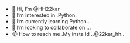 - 👋 Hi, I’m @HH22kar
- 👀 I’m interested in .Python.
- 🌱 I’m currently learning Python..
- 💞️ I’m looking to collaborate on ...
- 📫 How to reach me .My insta Id ..@22kar_hh..

<!---
HH22kar/His a  special ✨ repository because its `README.md` (this file) appears on your GitHub profile.
You can click the Preview link to take a look at your changes.
--->
